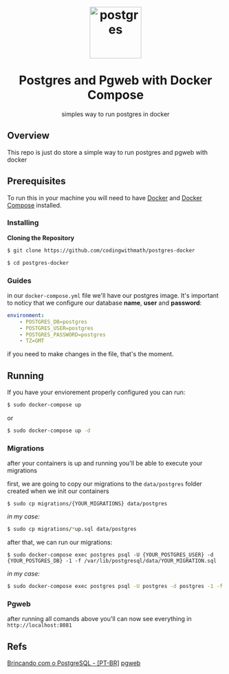 <h1 align="center">
<br>
  <img src="https://cdn.iconscout.com/icon/free/png-512/postgresql-5-569524.png" alt="postgres" width="120">
<br>
<br>
Postgres and Pgweb with Docker Compose
</h1>

<p align="center">simples way to run postgres in docker</p>


## Overview

This repo is just do store a simple way to run postgres and pgweb with docker

## Prerequisites

To run this in your machine you will need to have [Docker](https://docs.docker.com/get-docker/) and [Docker Compose](https://docs.docker.com/compose/install/) installed.

### Installing

**Cloning the Repository**

```bash
$ git clone https://github.com/codingwithmath/postgres-docker

$ cd postgres-docker
```

### Guides
in our ```docker-compose.yml``` file we'll have our postgres image. It's important to noticy that we configure our database **name**, **user** and **password**:

```yaml
environment: 
    - POSTGRES_DB=postgres
    - POSTGRES_USER=postgres
    - POSTGRES_PASSWORD=postgres
    - TZ=GMT
```
if you need to make changes in the file, that's the moment.

## Running
If you have your enviorement properly configured you can run:

```bash
$ sudo docker-compose up
```
or
```bash
$ sudo docker-compose up -d
```
### Migrations
after your containers is up and running you'll be able to execute your migrations

first, we are going to copy our migrations to the ```data/postgres``` folder created when we init our containers

```
$ sudo cp migrations/{YOUR_MIGRATIONS} data/postgres
```
_in my case:_

```bash
$ sudo cp migrations/*up.sql data/postgres   
```
after that, we can run our migrations:

```
$ sudo docker-compose exec postgres psql -U {YOUR_POSTGRES_USER} -d {YOUR_POSTGRES_DB} -1 -f /var/lib/postgresql/data/YOUR_MIGRATION.sql
```
_in my case:_
```bash
$ sudo docker-compose exec postgres psql -U postgres -d postgres -1 -f /var/lib/postgresql/data/001_create_table_up.sql
```

### Pgweb
after running all comands above you'll can now see everything in ```http://localhost:8081```

## Refs
[Brincando com o PostgreSQL - [PT-BR]](https://jtemporal.com/brincando-com-postgresql/)
[pgweb](https://github.com/sosedoff/pgweb)
